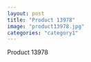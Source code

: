```yaml
---
layout: post
title: "Product 13978"
image: "product13978.jpg"
categories: "category1"
---
```

Product 13978
